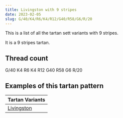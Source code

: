 ```yaml
---
title: Livingston with 9 stripes
date: 2023-02-05
slug: G/40/K4/R6/K4/R12/G40/R58/G6/R/20
---
```

This is a list of all the tartan sett variants with 9 stripes.

It is a 9 stripes tartan.


## Thread count
G/40 K4 R6 K4 R12 G40 R58 G6 R/20

## Examples of this tartan pattern

| Tartan Variants |
|---------------|
| [Livingston](/variants/g/40/k4/r6/k4/r12/g40/r58/g6/r/20-g008000-k000000-rc00000)||
